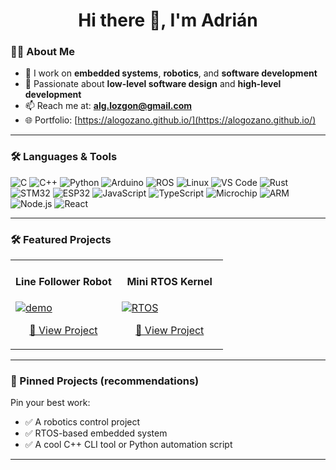 <!-- Profile README for github.com/AlogoZano -->

<h1 align="center">Hi there 👋, I'm Adrián</h1>

### 👨‍💻 About Me

- 🔭 I work on **embedded systems**, **robotics**, and **software development**
- 🧠 Passionate about **low-level software design** and **high-level development**
- 📫 Reach me at: **alg.lozgon@gmail.com**
- 🌐 Portfolio: [https://alogozano.github.io/](https://alogozano.github.io/) 

---

### 🛠️ Languages & Tools

![C](https://img.shields.io/badge/-C-00599C?style=flat-square&logo=c)
![C++](https://img.shields.io/badge/-C++-00599C?style=flat-square&logo=c%2B%2B)
![Python](https://img.shields.io/badge/-Python-3776AB?style=flat-square&logo=python)
![Arduino](https://img.shields.io/badge/-Arduino-00979D?style=flat-square&logo=arduino)
![ROS](https://img.shields.io/badge/-ROS-22314E?style=flat-square&logo=ros)
![Linux](https://img.shields.io/badge/-Linux-FCC624?style=flat-square&logo=linux)
![VS Code](https://img.shields.io/badge/-VS%20Code-007ACC?style=flat-square&logo=visual-studio-code)
![Rust](https://img.shields.io/badge/-Rust-000000?style=flat-square&logo=rust)
![STM32](https://img.shields.io/badge/-STM32-03234B?style=flat-square&logo=stmicroelectronics)
![ESP32](https://img.shields.io/badge/-ESP32-333333?style=flat-square&logo=espressif)
![JavaScript](https://img.shields.io/badge/-JavaScript-3178C6?style=flat-square&logo=javascript)
![TypeScript](https://img.shields.io/badge/-TypeScript-3178C6?style=flat-square&logo=typescript)
![Microchip](https://img.shields.io/badge/-Microchip-EC1C24?style=flat-square&logo=microchip)
![ARM](https://img.shields.io/badge/-ARM-0091BD?style=flat-square&logo=arm)
![Node.js](https://img.shields.io/badge/-Node.js-339933?style=flat-square&logo=node.js)
![React](https://img.shields.io/badge/-React-20232A?style=flat-square&logo=react)

---

### 🛠️ Featured Projects

<table>
  <tr>
    <td width="50%">
      <h4 align="center">Line Follower Robot</h4>
      <a href="https://github.com/AlogoZano/line-follower">
        <img src="https://user-images.githubusercontent.com/your-image.gif" alt="demo" />
      </a>
      <p align="center">
        <a href="https://github.com/AlogoZano/line-follower">🔗 View Project</a>
      </p>
    </td>
    <td width="50%">
      <h4 align="center">Mini RTOS Kernel</h4>
      <a href="https://github.com/AlogoZano/mini-rtos">
        <img src="https://user-images.githubusercontent.com/your-rtos-image.gif" alt="RTOS" />
      </a>
      <p align="center">
        <a href="https://github.com/AlogoZano/mini-rtos">🔗 View Project</a>
      </p>
    </td>
  </tr>
</table>

---

### 🚀 Pinned Projects (recommendations)
Pin your best work:
- ✅ A robotics control project
- ✅ RTOS-based embedded system
- ✅ A cool C++ CLI tool or Python automation script

---



